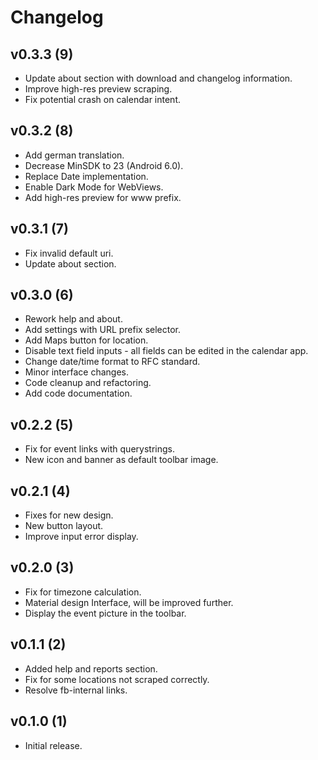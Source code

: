 # Changelog
## v0.3.3 (9)
- Update about section with download and changelog information.
- Improve high-res preview scraping.
- Fix potential crash on calendar intent.
## v0.3.2 (8)
- Add german translation.
- Decrease MinSDK to 23 (Android 6.0).
- Replace Date implementation.
- Enable Dark Mode for WebViews.
- Add high-res preview for www prefix.
## v0.3.1 (7)
- Fix invalid default uri.
- Update about section.
## v0.3.0 (6)
- Rework help and about.
- Add settings with URL prefix selector.
- Add Maps button for location.
- Disable text field inputs - all fields can be edited in the calendar app.
- Change date/time format to RFC standard.
- Minor interface changes.
- Code cleanup and refactoring.
- Add code documentation.
## v0.2.2 (5)
- Fix for event links with querystrings.
- New icon and banner as default toolbar image.
## v0.2.1 (4)
- Fixes for new design.
- New button layout.
- Improve input error display.
## v0.2.0 (3)
- Fix for timezone calculation.
- Material design Interface, will be improved further.
- Display the event picture in the toolbar.
## v0.1.1 (2)
- Added help and reports section.
- Fix for some locations not scraped correctly.
- Resolve fb-internal links.
## v0.1.0 (1)
- Initial release.
